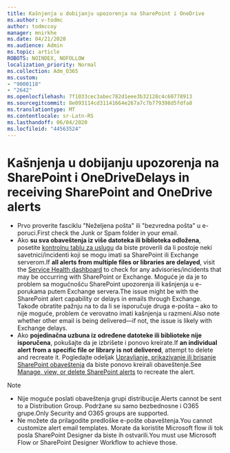 ```yaml
---
title: Kašnjenja u dobijanju upozorenja na SharePoint i OneDrive
ms.author: v-todmc
author: todmccoy
manager: mnirkhe
ms.date: 04/21/2020
ms.audience: Admin
ms.topic: article
ROBOTS: NOINDEX, NOFOLLOW
localization_priority: Normal
ms.collection: Adm_O365
ms.custom:
- "9000118"
- "2642"
ms.openlocfilehash: 7f1033cec3abec782d1eee3b32128c4c60778913
ms.sourcegitcommit: 8e093114cd31141664e267a7c7b779398d5fdfa8
ms.translationtype: MT
ms.contentlocale: sr-Latn-RS
ms.lasthandoff: 06/04/2020
ms.locfileid: "44563524"
---
```

# <a name="delays-in-receiving-sharepoint-and-onedrive-alerts"></a><span data-ttu-id="9599f-102">Kašnjenja u dobijanju upozorenja na SharePoint i OneDrive</span><span class="sxs-lookup"><span data-stu-id="9599f-102">Delays in receiving SharePoint and OneDrive alerts</span></span>

- <span data-ttu-id="9599f-103">Prvo proverite fasciklu "Neželjena pošta" ili "bezvredna pošta" u e-poruci.</span><span class="sxs-lookup"><span data-stu-id="9599f-103">First check the Junk or Spam folder in your email.</span></span>
- <span data-ttu-id="9599f-104">Ako **su sva obaveštenja iz više datoteka ili biblioteka odložena**, posetite [kontrolnu tablu za uslugu](https://portal.office.com/adminportal/home?ref=/servicehealth) da biste proverili da li postoje neki savetnici/incidenti koji se mogu imati sa SharePoint ili Exchange serverom.</span><span class="sxs-lookup"><span data-stu-id="9599f-104">If **all alerts from multiple files or libraries are delayed**, visit the [Service Health dashboard](https://portal.office.com/adminportal/home?ref=/servicehealth) to check for any advisories/incidents that may be occurring with SharePoint or Exchange.</span></span> <span data-ttu-id="9599f-105">Moguće je da je to problem sa mogućnošću SharePoint upozorenja ili kašnjenja u e-porukama putem Exchange servera.</span><span class="sxs-lookup"><span data-stu-id="9599f-105">The issue might be with the SharePoint alert capability or delays in emails through Exchange.</span></span> <span data-ttu-id="9599f-106">Takođe obratite pažnju na to da li se isporučuje druga e-pošta – ako to nije moguće, problem će verovatno imati kašnjenja u razmeni.</span><span class="sxs-lookup"><span data-stu-id="9599f-106">Also note whether other email is being delivered—if not, the issue is likely with Exchange delays.</span></span>
- <span data-ttu-id="9599f-107">Ako **pojedinačna uzbuna iz određene datoteke ili biblioteke nije isporučena**, pokušajte da je izbrišete i ponovo kreirate.</span><span class="sxs-lookup"><span data-stu-id="9599f-107">If **an individual alert from a specific file or library is not delivered**, attempt to delete and recreate it.</span></span> <span data-ttu-id="9599f-108">Pogledajte odeljak [Upravljanje, prikazivanje ili brisanje SharePoint obaveštenja](https://support.microsoft.com/office/99dfb19c-9a90-4a8c-aba1-aa8c8afb0de2) da biste ponovo kreirali obaveštenje.</span><span class="sxs-lookup"><span data-stu-id="9599f-108">See [Manage, view, or delete SharePoint alerts](https://support.microsoft.com/office/99dfb19c-9a90-4a8c-aba1-aa8c8afb0de2) to recreate the alert.</span></span>

> [!NOTE]
> - <span data-ttu-id="9599f-109">Nije moguće poslati obaveštenja grupi distribucije.</span><span class="sxs-lookup"><span data-stu-id="9599f-109">Alerts cannot be sent to a Distribution Group.</span></span> <span data-ttu-id="9599f-110">Podržane su samo bezbednosne i O365 grupe.</span><span class="sxs-lookup"><span data-stu-id="9599f-110">Only Security and O365 groups are supported.</span></span>
> - <span data-ttu-id="9599f-111">Ne možete da prilagodite predloške e-pošte obaveštenja.</span><span class="sxs-lookup"><span data-stu-id="9599f-111">You cannot customize alert email templates.</span></span> <span data-ttu-id="9599f-112">Morate da koristite Microsoft flow ili tok posla SharePoint Designer da biste ih ostvarili.</span><span class="sxs-lookup"><span data-stu-id="9599f-112">You must use Microsoft Flow or SharePoint Designer Workflow to achieve those.</span></span>
